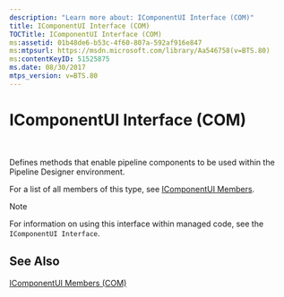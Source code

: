 ```yaml
---
description: "Learn more about: IComponentUI Interface (COM)"
title: IComponentUI Interface (COM)
TOCTitle: IComponentUI Interface (COM)
ms:assetid: 01b48de6-b53c-4f60-807a-592af916e847
ms:mtpsurl: https://msdn.microsoft.com/library/Aa546758(v=BTS.80)
ms:contentKeyID: 51525875
ms.date: 08/30/2017
mtps_version: v=BTS.80
---
```


# IComponentUI Interface (COM)

 

Defines methods that enable pipeline components to be used within the Pipeline Designer environment.

For a list of all members of this type, see [IComponentUI Members](icomponentui-members-com.md).


> [!NOTE]
> <P>For information on using this interface within managed code, see the <CODE>IComponentUI Interface</CODE>.</P>



## See Also

[IComponentUI Members (COM)](icomponentui-members-com.md)

